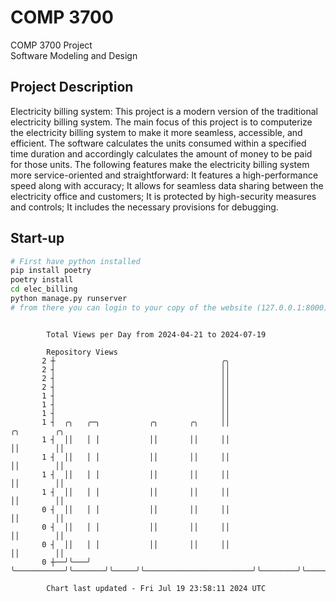 # COMP 3700
COMP 3700 Project  
Software Modeling and Design
## Project Description
Electricity billing system: This project is a modern version of the traditional electricity billing system. The main focus of this project is to computerize the electricity billing system to make it more seamless, accessible, and efficient. The software calculates the units consumed within a specified time duration and accordingly calculates the amount of money to be paid for those units. The following features make the electricity billing system more service-oriented and straightforward: It features a high-performance speed along with accuracy; It allows for seamless data sharing between the electricity office and customers; It is protected by high-security measures and controls; It includes the necessary provisions for debugging.

## Start-up
```bash
# First have python installed
pip install poetry
poetry install
cd elec_billing
python manage.py runserver
# from there you can login to your copy of the website (127.0.0.1:8000), default creds are admin/admin
```

```

        Total Views per Day from 2024-04-21 to 2024-07-19

        Repository Views
       2 ┼                                     ╭╮
       2 ┤                                     ││
       2 ┤                                     ││
       2 ┤                                     ││
       1 ┤                                     ││
       1 ┤                                     ││
       1 ┤                                     ││
       1 ┤  ╭╮   ╭─╮           ╭╮       ╭╮     ││                        ╭╮        ╭╮
       1 ┤  ││   │ │           ││       ││     ││                        ││        ││
       1 ┤  ││   │ │           ││       ││     ││                        ││        ││
       1 ┤  ││   │ │           ││       ││     ││                        ││        ││
       1 ┤  ││   │ │           ││       ││     ││                        ││        ││
       0 ┤  ││   │ │           ││       ││     ││                        ││        ││
       0 ┤  ││   │ │           ││       ││     ││                        ││        ││
       0 ┤  ││   │ │           ││       ││     ││                        ││        ││
       0 ┼──╯╰───╯ ╰───────────╯╰───────╯╰─────╯╰────────────────────────╯╰────────╯╰──────────────

        Chart last updated - Fri Jul 19 23:58:11 2024 UTC
        
```
